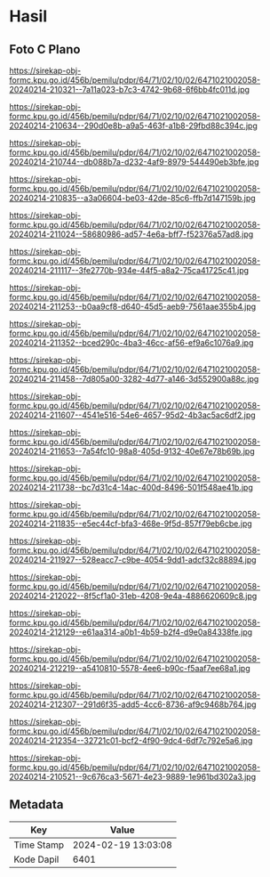 # Hasil

## Foto C Plano

https://sirekap-obj-formc.kpu.go.id/456b/pemilu/pdpr/64/71/02/10/02/6471021002058-20240214-210321--7a11a023-b7c3-4742-9b68-6f6bb4fc011d.jpg

https://sirekap-obj-formc.kpu.go.id/456b/pemilu/pdpr/64/71/02/10/02/6471021002058-20240214-210634--290d0e8b-a9a5-463f-a1b8-29fbd88c394c.jpg

https://sirekap-obj-formc.kpu.go.id/456b/pemilu/pdpr/64/71/02/10/02/6471021002058-20240214-210744--db088b7a-d232-4af9-8979-544490eb3bfe.jpg

https://sirekap-obj-formc.kpu.go.id/456b/pemilu/pdpr/64/71/02/10/02/6471021002058-20240214-210835--a3a06604-be03-42de-85c6-ffb7d147159b.jpg

https://sirekap-obj-formc.kpu.go.id/456b/pemilu/pdpr/64/71/02/10/02/6471021002058-20240214-211024--58680986-ad57-4e6a-bff7-f52376a57ad8.jpg

https://sirekap-obj-formc.kpu.go.id/456b/pemilu/pdpr/64/71/02/10/02/6471021002058-20240214-211117--3fe2770b-934e-44f5-a8a2-75ca41725c41.jpg

https://sirekap-obj-formc.kpu.go.id/456b/pemilu/pdpr/64/71/02/10/02/6471021002058-20240214-211253--b0aa9cf8-d640-45d5-aeb9-7561aae355b4.jpg

https://sirekap-obj-formc.kpu.go.id/456b/pemilu/pdpr/64/71/02/10/02/6471021002058-20240214-211352--bced290c-4ba3-46cc-af56-ef9a6c1076a9.jpg

https://sirekap-obj-formc.kpu.go.id/456b/pemilu/pdpr/64/71/02/10/02/6471021002058-20240214-211458--7d805a00-3282-4d77-a146-3d552900a88c.jpg

https://sirekap-obj-formc.kpu.go.id/456b/pemilu/pdpr/64/71/02/10/02/6471021002058-20240214-211607--4541e516-54e6-4657-95d2-4b3ac5ac6df2.jpg

https://sirekap-obj-formc.kpu.go.id/456b/pemilu/pdpr/64/71/02/10/02/6471021002058-20240214-211653--7a54fc10-98a8-405d-9132-40e67e78b69b.jpg

https://sirekap-obj-formc.kpu.go.id/456b/pemilu/pdpr/64/71/02/10/02/6471021002058-20240214-211738--bc7d31c4-14ac-400d-8496-501f548ae41b.jpg

https://sirekap-obj-formc.kpu.go.id/456b/pemilu/pdpr/64/71/02/10/02/6471021002058-20240214-211835--e5ec44cf-bfa3-468e-9f5d-857f79eb6cbe.jpg

https://sirekap-obj-formc.kpu.go.id/456b/pemilu/pdpr/64/71/02/10/02/6471021002058-20240214-211927--528eacc7-c9be-4054-9dd1-adcf32c88894.jpg

https://sirekap-obj-formc.kpu.go.id/456b/pemilu/pdpr/64/71/02/10/02/6471021002058-20240214-212022--8f5cf1a0-31eb-4208-9e4a-4886620609c8.jpg

https://sirekap-obj-formc.kpu.go.id/456b/pemilu/pdpr/64/71/02/10/02/6471021002058-20240214-212129--e61aa314-a0b1-4b59-b2f4-d9e0a84338fe.jpg

https://sirekap-obj-formc.kpu.go.id/456b/pemilu/pdpr/64/71/02/10/02/6471021002058-20240214-212219--a5410810-5578-4ee6-b90c-f5aaf7ee68a1.jpg

https://sirekap-obj-formc.kpu.go.id/456b/pemilu/pdpr/64/71/02/10/02/6471021002058-20240214-212307--291d6f35-add5-4cc6-8736-af9c9468b764.jpg

https://sirekap-obj-formc.kpu.go.id/456b/pemilu/pdpr/64/71/02/10/02/6471021002058-20240214-212354--32721c01-bcf2-4f90-9dc4-6df7c792e5a6.jpg

https://sirekap-obj-formc.kpu.go.id/456b/pemilu/pdpr/64/71/02/10/02/6471021002058-20240214-210521--9c676ca3-5671-4e23-9889-1e961bd302a3.jpg


## Metadata

| Key        | Value               |
| ---------- | ------------------- |
| Time Stamp | 2024-02-19 13:03:08 |
| Kode Dapil | 6401                |



